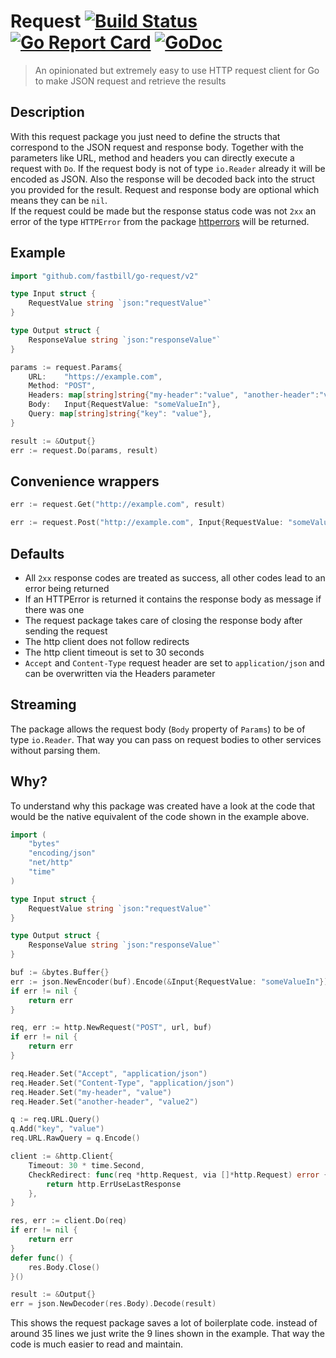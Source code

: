# Request [![Build Status](https://travis-ci.com/fastbill/go-request.svg?branch=master)](https://travis-ci.com/fastbill/go-request) [![Go Report Card](https://goreportcard.com/badge/github.com/fastbill/go-request)](https://goreportcard.com/report/github.com/fastbill/go-request) [![GoDoc](https://godoc.org/github.com/fastbill/go-request?status.svg)](https://godoc.org/github.com/fastbill/go-request)

> An opinionated but extremely easy to use HTTP request client for Go to make JSON request and retrieve the results

## Description
With this request package you just need to define the structs that correspond to the JSON request and response body. Together with the parameters like URL, method and headers you can directly execute a request with `Do`. If the request body is not of type `io.Reader` already it will be encoded as JSON. Also the response will be decoded back into the struct you provided for the result. Request and response body are optional which means they can be `nil`.  
If the request could be made but the response status code was not `2xx` an error of the type `HTTPError` from the package [httperrors](https://github.com/fastbill/go-httperrors) will be returned.

## Example
```go
import "github.com/fastbill/go-request/v2"

type Input struct {
	RequestValue string `json:"requestValue"`
}

type Output struct {
	ResponseValue string `json:"responseValue"`
}

params := request.Params{
    URL:    "https://example.com",
    Method: "POST",
    Headers: map[string]string{"my-header":"value", "another-header":"value2"},
    Body:   Input{RequestValue: "someValueIn"},
    Query: map[string]string{"key": "value"},
}

result := &Output{}
err := request.Do(params, result)
```

## Convenience wrappers
```go
err := request.Get("http://example.com", result)

err := request.Post("http://example.com", Input{RequestValue: "someValueIn"}, result)
```

## Defaults
* All `2xx` response codes are treated as success, all other codes lead to an error being returned
* If an HTTPError is returned it contains the response body as message if there was one
* The request package takes care of closing the response body after sending the request
* The http client does not follow redirects
* The http client timeout is set to 30 seconds
* `Accept` and `Content-Type` request header are set to `application/json` and can be overwritten via the Headers parameter

## Streaming
The package allows the request body (`Body` property of `Params`) to be of type `io.Reader`. That way you can pass on request bodies to other services without parsing them.

## Why?
To understand why this package was created have a look at the code that would be the native equivalent of the code shown in the example above.
```go
import (
	"bytes"
	"encoding/json"
	"net/http"
	"time"
)

type Input struct {
	RequestValue string `json:"requestValue"`
}

type Output struct {
	ResponseValue string `json:"responseValue"`
}

buf := &bytes.Buffer{}
err := json.NewEncoder(buf).Encode(&Input{RequestValue: "someValueIn"})
if err != nil {
    return err
}

req, err := http.NewRequest("POST", url, buf)
if err != nil {
    return err
}

req.Header.Set("Accept", "application/json")
req.Header.Set("Content-Type", "application/json")
req.Header.Set("my-header", "value")
req.Header.Set("another-header", "value2")

q := req.URL.Query()
q.Add("key", "value")
req.URL.RawQuery = q.Encode()

client := &http.Client{
    Timeout: 30 * time.Second,
    CheckRedirect: func(req *http.Request, via []*http.Request) error {
        return http.ErrUseLastResponse
    },
}

res, err := client.Do(req)
if err != nil {
    return err
}
defer func() {
    res.Body.Close()
}()

result := &Output{}
err = json.NewDecoder(res.Body).Decode(result)
```
This shows the request package saves a lot of boilerplate code. instead of around 35 lines we just write the 9 lines shown in the example. That way the code is much easier to read and maintain.
